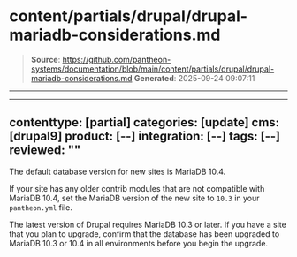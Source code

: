 # content/partials/drupal/drupal-mariadb-considerations.md

> **Source**: https://github.com/pantheon-systems/documentation/blob/main/content/partials/drupal/drupal-mariadb-considerations.md
> **Generated**: 2025-09-24 09:07:11

---

---
contenttype: [partial]
categories: [update]
cms: [drupal9]
product: [--]
integration: [--]
tags: [--]
reviewed: ""
---

The default database version for new sites is MariaDB 10.4.

If your site has any older contrib modules that are not compatible with MariaDB 10.4, set the MariaDB version of the new site to `10.3` in your `pantheon.yml` file.

The latest version of Drupal requires MariaDB 10.3 or later. If you have a site that you plan to upgrade, confirm that the database has been upgraded to MariaDB 10.3 or 10.4 in all environments before you begin the upgrade.
